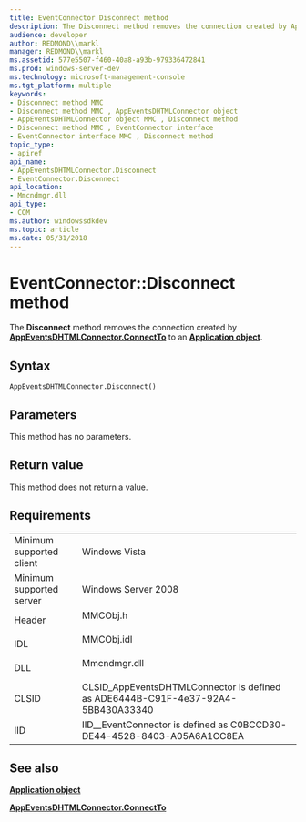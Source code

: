```yaml
---
title: EventConnector Disconnect method
description: The Disconnect method removes the connection created by AppEventsDHTMLConnector.ConnectTo to an Application object.
audience: developer
author: REDMOND\\markl
manager: REDMOND\\markl
ms.assetid: 577e5507-f460-40a8-a93b-979336472841
ms.prod: windows-server-dev
ms.technology: microsoft-management-console
ms.tgt_platform: multiple
keywords:
- Disconnect method MMC
- Disconnect method MMC , AppEventsDHTMLConnector object
- AppEventsDHTMLConnector object MMC , Disconnect method
- Disconnect method MMC , EventConnector interface
- EventConnector interface MMC , Disconnect method
topic_type:
- apiref
api_name:
- AppEventsDHTMLConnector.Disconnect
- EventConnector.Disconnect
api_location:
- Mmcndmgr.dll
api_type:
- COM
ms.author: windowssdkdev
ms.topic: article
ms.date: 05/31/2018
---
```


# EventConnector::Disconnect method

The **Disconnect** method removes the connection created by [**AppEventsDHTMLConnector.ConnectTo**](appeventsdhtmlconnector-connectto.md) to an [**Application object**](application-object.md).

## Syntax


```VB
AppEventsDHTMLConnector.Disconnect()
```



## Parameters

This method has no parameters.

## Return value

This method does not return a value.

## Requirements



|                                     |                                                                                              |
|-------------------------------------|----------------------------------------------------------------------------------------------|
| Minimum supported client<br/> | Windows Vista<br/>                                                                     |
| Minimum supported server<br/> | Windows Server 2008<br/>                                                               |
| Header<br/>                   | <dl> <dt>MMCObj.h</dt> </dl>          |
| IDL<br/>                      | <dl> <dt>MMCObj.idl</dt> </dl>        |
| DLL<br/>                      | <dl> <dt>Mmcndmgr.dll</dt> </dl>      |
| CLSID<br/>                    | CLSID\_AppEventsDHTMLConnector is defined as ADE6444B-C91F-4e37-92A4-5BB430A33340<br/> |
| IID<br/>                      | IID\_\_EventConnector is defined as C0BCCD30-DE44-4528-8403-A05A6A1CC8EA<br/>          |



## See also

<dl> <dt>

[**Application object**](application-object.md)
</dt> <dt>

[**AppEventsDHTMLConnector.ConnectTo**](appeventsdhtmlconnector-connectto.md)
</dt> </dl>

 

 





